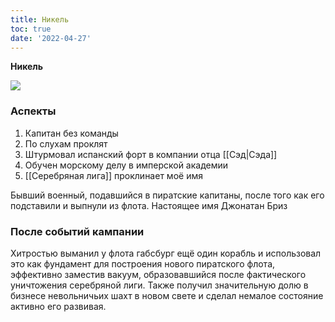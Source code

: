 ```yaml
---
title: Никель
toc: true
date: '2022-04-27'
---
```


**Никель**

![](https://i.imgur.com/Y6BTW06.png)

### Аспекты
1. Капитан без команды
2. По слухам проклят
3. Штурмовал испанский форт в компании отца [[Сэд|Сэда]]
4. Обучен морскому делу в имперской академии
5. [[Серебряная лига]] проклинает моё имя


Бывший военный, подавшийся в пиратские капитаны, после того как его подставили и выпнули из флота.
Настоящее имя Джонатан Бриз

### После событий кампании
Хитростью выманил у флота габсбург ещё один корабль и использовал это как фундамент для построения нового пиратского флота, эффективно заместив вакуум, образовавшийся после фактического уничтожения серебряной лиги.
Также получил значительную долю в бизнесе невольничьих шахт в новом свете и сделал немалое состояние активно его развивая.